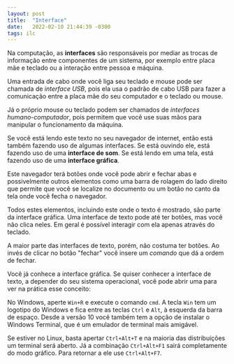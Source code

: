 ```yaml
---
layout: post
title:  "Interface"
date:   2022-02-10 21:44:39 -0300
tags: ilc
---
```


Na computação, as **interfaces** são responsáveis por mediar as trocas de informação entre componentes de um sistema, por exemplo entre placa mãe e teclado ou a interação entre pessoa e máquina.

Uma entrada de cabo onde você liga seu teclado e mouse pode ser chamada de *interface USB*, pois ela usa o padrão de cabo USB para fazer a comunicação entre a placa mãe do seu computador e o teclado ou mouse.

Já o próprio mouse ou teclado podem ser chamados de *interfaces humano-computador*, pois permitem que você use suas mãos para manipular o funcionamento da máquina.

Se você está lendo este texto no seu navegador de internet, então está também fazendo uso de algumas interfaces. Se está ouvindo ele, está fazendo uso de uma **interface de som**. Se está lendo em uma tela, está fazendo uso de uma **interface gráfica**.

Este navegador terá  botões onde você pode abrir e fechar abas e possivelmente outros elementos como uma barra de rolagem do lado direito que permite que você se localize no documento ou um botão no canto da tela onde você fecha o navegador.

Todos estes elementos, incluindo este onde o texto é mostrado, são parte da interface gráfica. Uma interface de texto pode até ter botões, mas você não clica neles. Em geral é possível interagir com ela apenas através do teclado.

A maior parte das interfaces de texto, porém, não costuma ter botões. Ao invés de clicar no botão "fechar" você insere um *comando* que dá a ordem de fechar.

Você já conhece a interface gráfica. Se quiser conhecer a interface de texto, a depender do seu sistema operacional, você pode abrir uma para ver na prática esse conceito:

No Windows, aperte `Win+R` e execute o comando `cmd`. A tecla `Win` tem um logotipo do Windows e fica entre as teclas `Ctrl` e `Alt`, à esquerda da barra de espaço. Desde a versão 10 você também tem a opção de instalar o Windows Terminal, que é um emulador de terminal mais amigável.

Se estiver no Linux, basta apertar `Ctrl+Alt+T` e na maioria das distribuições um terminal será aberto. Já a combinação `Ctrl+Alt+F1` sairá completamente do modo gráfico. Para retornar a ele use `Ctrl+Alt+F7`.


